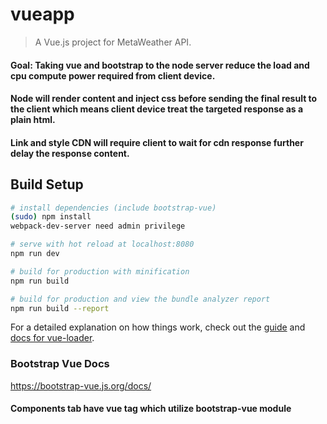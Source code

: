 # vueapp

> A Vue.js project for MetaWeather API.
#### Goal: Taking vue and bootstrap to the node server reduce the load and cpu compute power required from client device. 
#### Node will render content and inject css before sending the final result to the client which means client device treat the targeted response as a plain html. 
#### Link and style CDN will require client to wait for cdn response further delay the response content.

## Build Setup

``` bash
# install dependencies (include bootstrap-vue)
(sudo) npm install
webpack-dev-server need admin privilege

# serve with hot reload at localhost:8080
npm run dev

# build for production with minification
npm run build

# build for production and view the bundle analyzer report
npm run build --report


```

For a detailed explanation on how things work, check out the [guide](http://vuejs-templates.github.io/webpack/) and [docs for vue-loader](http://vuejs.github.io/vue-loader).

### Bootstrap Vue Docs
https://bootstrap-vue.js.org/docs/
#### Components tab have vue tag which utilize bootstrap-vue module

